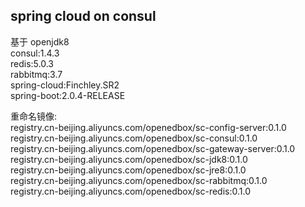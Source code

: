 ## spring cloud on consul

基于 
openjdk8  
consul:1.4.3  
redis:5.0.3  
rabbitmq:3.7  
spring-cloud:Finchley.SR2  
spring-boot:2.0.4-RELEASE  
  
重命名镜像:  
registry.cn-beijing.aliyuncs.com/openedbox/sc-config-server:0.1.0  
registry.cn-beijing.aliyuncs.com/openedbox/sc-consul:0.1.0  
registry.cn-beijing.aliyuncs.com/openedbox/sc-gateway-server:0.1.0  
registry.cn-beijing.aliyuncs.com/openedbox/sc-jdk8:0.1.0  
registry.cn-beijing.aliyuncs.com/openedbox/sc-jre8:0.1.0  
registry.cn-beijing.aliyuncs.com/openedbox/sc-rabbitmq:0.1.0  
registry.cn-beijing.aliyuncs.com/openedbox/sc-redis:0.1.0  
